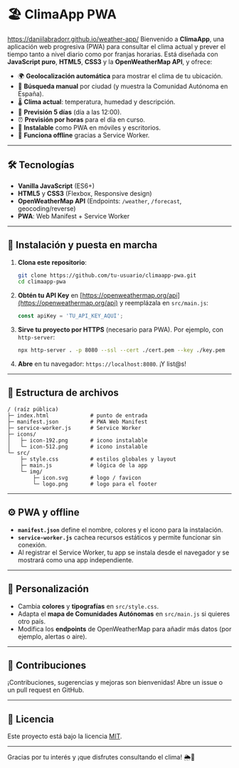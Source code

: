 # 🏖️ ClimaApp PWA
https://daniilabradorr.github.io/weather-app/
Bienvenido a **ClimaApp**, una aplicación web progresiva (PWA) para consultar el clima actual y prever el tiempo tanto a nivel diario como por franjas horarias. Está diseñada con **JavaScript puro**, **HTML5**, **CSS3** y la **OpenWeatherMap API**, y ofrece:

* 🌍 **Geolocalización automática** para mostrar el clima de tu ubicación.
* 🔎 **Búsqueda manual** por ciudad (y muestra la Comunidad Autónoma en España).
* 🌡️ **Clima actual**: temperatura, humedad y descripción.
* 📅 **Previsión 5 días** (día a las 12:00).
* ⏰ **Previsión por horas** para el día en curso.
* 📱 **Instalable** como PWA en móviles y escritorios.
* 🚫 **Funciona offline** gracias a Service Worker.

---

## 🛠️ Tecnologías

* **Vanilla JavaScript** (ES6+)
* **HTML5** y **CSS3** (Flexbox, Responsive design)
* **OpenWeatherMap API** (Endpoints: `/weather`, `/forecast`, geocoding/reverse)
* **PWA**: Web Manifest + Service Worker

---

## 🚀 Instalación y puesta en marcha

1. **Clona este repositorio**:

   ```bash
   git clone https://github.com/tu-usuario/climaapp-pwa.git
   cd climaapp-pwa
   ```

2. **Obtén tu API Key** en [https://openweathermap.org/api](https://openweathermap.org/api) y reemplázala en `src/main.js`:

   ```js
   const apiKey = 'TU_API_KEY_AQUÍ';
   ```

3. **Sirve tu proyecto por HTTPS** (necesario para PWA). Por ejemplo, con `http-server`:

   ```bash
   npx http-server . -p 8080 --ssl --cert ./cert.pem --key ./key.pem
   ```

4. **Abre** en tu navegador: `https://localhost:8080`. ¡Y list\@s!

---

## 🔧 Estructura de archivos

```
/ (raíz pública)
├─ index.html             # punto de entrada
├─ manifest.json          # PWA Web Manifest
├─ service-worker.js      # Service Worker
├─ icons/
│   ├─ icon-192.png       # icono instalable
│   └─ icon-512.png       # icono instalable
└─ src/
    ├─ style.css          # estilos globales y layout
    ├─ main.js            # lógica de la app
    └─ img/
        ├─ icon.svg       # logo / favicon
        └─ logo.png       # logo para el footer
```

---

## ⚙️ PWA y offline

* **`manifest.json`** define el nombre, colores y el icono para la instalación.
* **`service-worker.js`** cachea recursos estáticos y permite funcionar sin conexión.
* Al registrar el Service Worker, tu app se instala desde el navegador y se mostrará como una app independiente.

---

## 📐 Personalización

* Cambia **colores** y **tipografías** en `src/style.css`.
* Adapta el **mapa de Comunidades Autónomas** en `src/main.js` si quieres otro país.
* Modifica los **endpoints** de OpenWeatherMap para añadir más datos (por ejemplo, alertas o aire).

---

## 🤝 Contribuciones

¡Contribuciones, sugerencias y mejoras son bienvenidas! Abre un issue o un pull request en GitHub.

---

## 📜 Licencia

Este proyecto está bajo la licencia [MIT](LICENSE).

---

Gracias por tu interés y ¡que disfrutes consultando el clima! 🌦️🌈
